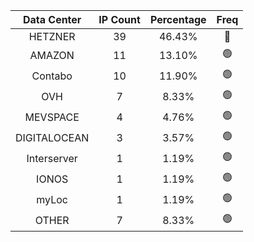 | Data Center | IP Count | Percentage | Freq |
|:------------:|:--------:|:-----------:|:-----:|
| HETZNER | 39 | 46.43% | 🔴 |
| AMAZON | 11 | 13.10% | 🟢 |
| Contabo | 10 | 11.90% | 🟢 |
| OVH | 7 | 8.33% | 🟢 |
| MEVSPACE | 4 | 4.76% | 🟢 |
| DIGITALOCEAN | 3 | 3.57% | 🟢 |
| Interserver | 1 | 1.19% | 🟢 |
| IONOS | 1 | 1.19% | 🟢 |
| myLoc | 1 | 1.19% | 🟢 |
| OTHER | 7 | 8.33% | 🟢 |